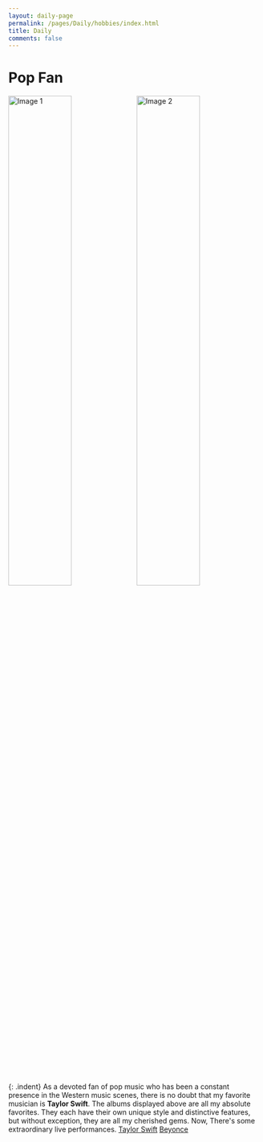 ```yaml
---
layout: daily-page
permalink: /pages/Daily/hobbies/index.html
title: Daily
comments: false
---
```


# Pop Fan

<html>
<head>
<style>
  .image-container {
    white-space: nowrap; /* 防止图片换行 */
    overflow-x: scroll; /* 水平滚动条 */
    width: 100%; /* 宽度占满容器 */
  }

  .image-container img {
    display: inline-block; /* 图片在同一水平线上 */
    max-width: 100%; /* 图片不超过容器宽度 */
    height: auto; /* 保持纵横比 */
  }
</style>
</head>
<body>

<div class="image-container">
  <img src="https://cryoushiwo.oss-cn-hangzhou.aliyuncs.com/images/202409032125156.jpg" alt="Image 1" style="width: 50%; height: 50%;">
  <img src="https://cryoushiwo.oss-cn-hangzhou.aliyuncs.com/images/202409032127837.jpg" alt="Image 2" style="width: 50%; height: 50%;">
  <img src="https://cryoushiwo.oss-cn-hangzhou.aliyuncs.com/images/202409032128875.jpg" alt="Image 3" style="width: 50%; height: 50%;">
  <img src="https://cryoushiwo.oss-cn-hangzhou.aliyuncs.com/images/202409032128064.jpg" alt="Image 4" style="width: 50%; height: 50%;">
  <img src="https://cryoushiwo.oss-cn-hangzhou.aliyuncs.com/images/202409032129642.jpg" alt="Image 5" style="width: 50%; height: 50%;">
  <img src="https://cryoushiwo.oss-cn-hangzhou.aliyuncs.com/images/202409032129374.jpg" alt="Image 6" style="width: 50%; height: 50%;">
  <img src="https://cryoushiwo.oss-cn-hangzhou.aliyuncs.com/images/202409032129230.jpg" alt="Image 7" style="width: 50%; height: 50%;">
</div>
</body>
</html>

{: .indent}
As a devoted fan of pop music who has been a constant presence in the Western music scenes, there is no doubt that my favorite musician is **Taylor Swift**. The albums displayed above are all my absolute favorites. They each have their own unique style and distinctive features, but without exception, they are all my cherished gems. Now, There's some extraordinary live performances. [Taylor Swift](https://www.youtube.com/watch?v=P5JLMp08GC0) [Beyonce](https://www.youtube.com/watch?v=suIg9kTGBVI)